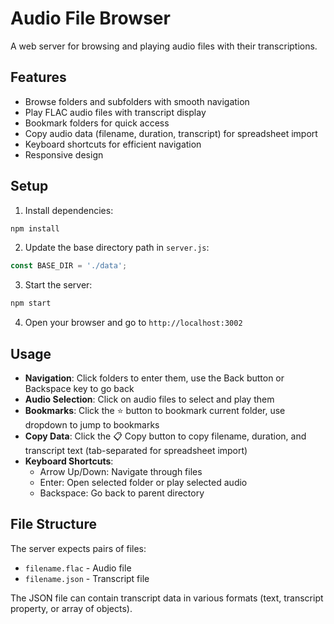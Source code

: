 # Audio File Browser

A web server for browsing and playing audio files with their transcriptions.

## Features

- Browse folders and subfolders with smooth navigation
- Play FLAC audio files with transcript display
- Bookmark folders for quick access
- Copy audio data (filename, duration, transcript) for spreadsheet import
- Keyboard shortcuts for efficient navigation
- Responsive design

## Setup

1. Install dependencies:
```bash
npm install
```

2. Update the base directory path in `server.js`:
```javascript
const BASE_DIR = './data';
```

3. Start the server:
```bash
npm start
```

4. Open your browser and go to `http://localhost:3002`

## Usage

- **Navigation**: Click folders to enter them, use the Back button or Backspace key to go back
- **Audio Selection**: Click on audio files to select and play them
- **Bookmarks**: Click the ⭐ button to bookmark current folder, use dropdown to jump to bookmarks
- **Copy Data**: Click the 📋 Copy button to copy filename, duration, and transcript text (tab-separated for spreadsheet import)
- **Keyboard Shortcuts**:
  - Arrow Up/Down: Navigate through files
  - Enter: Open selected folder or play selected audio
  - Backspace: Go back to parent directory

## File Structure

The server expects pairs of files:
- `filename.flac` - Audio file
- `filename.json` - Transcript file

The JSON file can contain transcript data in various formats (text, transcript property, or array of objects).